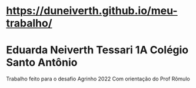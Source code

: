 # https://duneiverth.github.io/meu-trabalho/
# Eduarda Neiverth Tessari 1A Colégio Santo Antônio
Trabalho feito para o desafio Agrinho 2022 
Com orientação do Prof Rômulo
